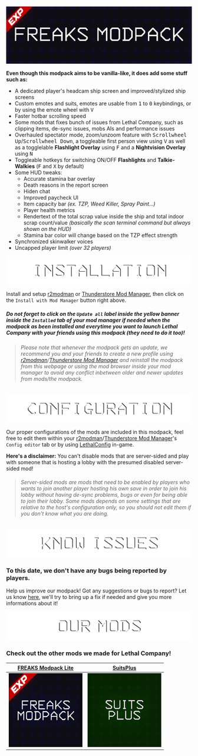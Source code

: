 ![banner.png](https://raw.githubusercontent.com/FREAKS-Network/LC-Modpack/master/.github/assets/img/banner.png)

**Even though this modpack aims to be vanilla-like, it does add some stuff such as:**

- A dedicated player's headcam ship screen and improved/stylized ship screens
- Custom emotes and suits, emotes are usable from <kbd>1</kbd> to <kbd>0</kbd> keybindings, or by using the emote wheel with <kbd>V</kbd>
- Faster hotbar scrolling speed
- Some mods that fixes bunch of issues from Lethal Company, such as clipping items, de-sync issues, mobs AIs and performance issues
- Overhauled spectator mode, zoom/unzoom feature with <kbd>Scrollwheel Up</kbd>/<kbd>Scrollwheel Down</kbd>, a toggleable first person view using <kbd>V</kbd> as well as a togglelable **Flashlight Overlay** using <kbd>F</kbd> and a **Nightvision Overlay** using <kbd>N</kbd>
- Toggleable hotkeys for switching ON/OFF **Flashlights** and **Talkie-Walkies** (<kbd>F</kbd> and <kbd>X</kbd> by default)
- Some HUD tweaks:
  - Accurate stamina bar overlay
  - Death reasons in the report screen
  - Hiden chat
  - Improved paycheck UI
  - Item capacity bar *(ex. TZP, Weed Killer, Spray Paint...)*
  - Player health metrics
  - Rendertext of the total scrap value inside the ship and total indoor scrap count/value *(basically the scan terminal command but always shown on the HUD)*
  - Stamina bar color will change based on the TZP effect strength
- Synchronized skinwalker voices
- Uncapped player limit *(over 32 players)*

![installation.png](https://raw.githubusercontent.com/FREAKS-Network/LC-Modpack/master/.github/assets/img/installation.png)

Install and setup [r2modman](https://thunderstore.io/c/lethal-company/p/ebkr/r2modman/) or [Thunderstore Mod Manager](https://www.overwolf.com/app/thunderstore-thunderstore_mod_manager), then click on the `Install with Mod Manager` button right above.

##### Do not forget to click on the `Update all` label inside the yellow banner inside the `Installed` tab of your mod manager if needed when the modpack as been installed and everytime you want to launch Lethal Company with your friends using this modpack (they need to do it too)!

> ###### Please note that whenever the modpack gets an update, we recommend you and your friends to create a new profile using [r2modman](https://thunderstore.io/c/lethal-company/p/ebkr/r2modman/)/[Thunderstore Mod Manager](https://www.overwolf.com/app/thunderstore-thunderstore_mod_manager) and reinstall the modpack from this webpage or using the mod browser inside your mod manager to avoid any conflict inbetween older and newer updates from mods/the modpack.

![configuration.png](https://raw.githubusercontent.com/FREAKS-Network/LC-Modpack/master/.github/assets/img/configuration.png)

Our proper configurations of the mods are included in this modpack, feel free to edit them within your [r2modman](https://thunderstore.io/c/lethal-company/p/ebkr/r2modman/)/[Thunderstore Mod Manager](https://www.overwolf.com/app/thunderstore-thunderstore_mod_manager)'s `Config editor` tab or by using [LethalConfig](https://thunderstore.io/c/lethal-company/p/AinaVT/LethalConfig/) in-game.

**Here's a disclaimer:** You can't disable mods that are server-sided and play with someone that is hosting a lobby with the presumed disabled server-sided mod!

> ###### Server-sided mods are mods that need to be enabled by players who wants to join another player hosting his own save in order to join his lobby without having de-sync problems, bugs or even for being able to join their lobby. Some mods depends on some settings that are relative to the host's configuration only, so you should not edit them if you don't know what you are doing.

![known_issues.png](https://raw.githubusercontent.com/FREAKS-Network/LC-Modpack/master/.github/assets/img/known_issues.png)

### To this date, we don't have any bugs being reported by players.

Help us improve our modpack! Got any suggestions or bugs to report? Let us know [here](https://github.com/FREAKS-Network/LC-Modpack/issues), we'll try to bring up a fix if needed and give you more informations about it!

![our_mods.png](https://raw.githubusercontent.com/FREAKS-Network/LC-Modpack/master/.github/assets/img/our_mods.png)

### Check out the other mods we made for Lethal Company!

| **[FREAKS Modpack Lite](https://thunderstore.io/c/lethal-company/p/FREAKS/FREAKS_Modpack_Lite/)** | **[SuitsPlus](https://thunderstore.io/c/lethal-company/p/FREAKS/SuitsPlus/)** |
| :--------: | :--------: |
| [<img src="https://raw.githubusercontent.com/FREAKS-Network/LC-Modpack/lite/icon.png" alt="freaks_modpack_lite" width="200"/>](https://thunderstore.io/c/lethal-company/p/FREAKS/FREAKS_Modpack_Lite/) | [<img src="https://raw.githubusercontent.com/FREAKS-Network/LC-SuitsPlus/master/icon.png" alt="suitsplus" width="200"/>](https://thunderstore.io/c/lethal-company/p/FREAKS/SuitsPlus/) |
